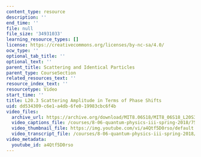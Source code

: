 ```yaml
---
content_type: resource
description: ''
end_time: ''
file: null
file_size: '34931033'
learning_resource_types: []
license: https://creativecommons.org/licenses/by-nc-sa/4.0/
ocw_type: ''
optional_tab_title: ''
optional_text: ''
parent_title: Scattering and Identical Particles
parent_type: CourseSection
related_resources_text: ''
resource_index_text: ''
resourcetype: Video
start_time: ''
title: L20.3 Scattering Amplitude in Terms of Phase Shifts
uid: dd534309-c6e1-a4db-6fe0-19983cbc6f4b
video_files:
  archive_url: https://archive.org/download/MIT8.06S18/MIT8_06S18_L20S3_300k.mp4
  video_captions_file: /courses/8-06-quantum-physics-iii-spring-2018/7522998275ee5d1aa866bbf232c0e402_a4Qtf5D0rso.vtt
  video_thumbnail_file: https://img.youtube.com/vi/a4Qtf5D0rso/default.jpg
  video_transcript_file: /courses/8-06-quantum-physics-iii-spring-2018/2db761445ababdf7c5e3abb6e219574c_a4Qtf5D0rso.pdf
video_metadata:
  youtube_id: a4Qtf5D0rso
---
```

